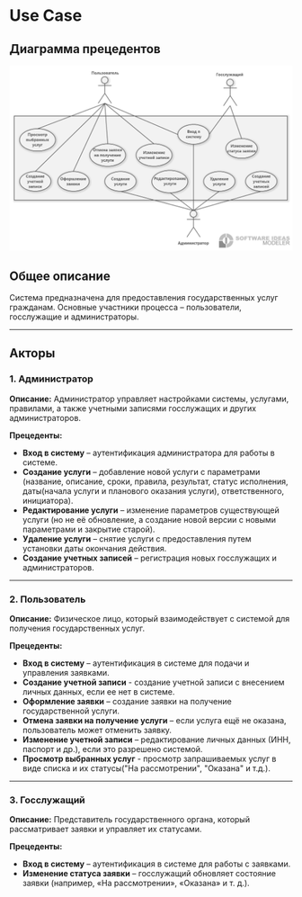 # Use Case
## **Диаграмма прецедентов**

![](https://github.com/IliaKataev/KataevZvedenuk/blob/957b86a4c7de889a2f2b3ca9d41105448389f97c/use%20case/Usecasediagram1.png)

## **Общее описание**

Система предназначена для предоставления государственных услуг гражданам. Основные участники процесса – пользователи, госслужащие и администраторы.

---

## **Акторы**

### **1. Администратор**

**Описание:** Администратор управляет настройками системы, услугами, правилами, а также учетными записями госслужащих и других администраторов.

**Прецеденты:**

- **Вход в систему** – аутентификация администратора для работы в системе.
- **Создание услуги** – добавление новой услуги с параметрами (название, описание, сроки, правила, результат, статус исполнения, даты(начала услуги и планового оказания услуги), ответственного, инициатора).
- **Редактирование услуги** – изменение параметров существующей услуги (но не её обновление, а создание новой версии с новыми параметрами и закрытие старой).
- **Удаление услуги** – снятие услуги с предоставления путем установки даты окончания действия.
- **Создание учетных записей** – регистрация новых госслужащих и администраторов.

---

### **2. Пользователь**

**Описание:** Физическое лицо, который взаимодействует с системой для получения государственных услуг.

**Прецеденты:**

- **Вход в систему** – аутентификация в системе для подачи и управления заявками.
- **Создание учетной записи** - создание учетной записи с внесением личных данных, если ее нет в системе.
- **Оформление заявки** – создание заявки на получение государственной услуги.
- **Отмена заявки на получение услуги** – если услуга ещё не оказана, пользователь может отменить заявку.
- **Изменение учетной записи** – редактирование личных данных (ИНН, паспорт и др.), если это разрешено системой.
- **Просмотр выбранных услуг** - просмотр запрашиваемых услуг в виде списка и их статусы("На рассмотрении", "Оказана" и т.д.). 

---

### **3. Госслужащий**

**Описание:** Представитель государственного органа, который рассматривает заявки и управляет их статусами.

**Прецеденты:**

- **Вход в систему** – аутентификация в системе для работы с заявками.
- **Изменение статуса заявки** – госслужащий обновляет состояние заявки (например, «На рассмотрении», «Оказана» и т. д.).
